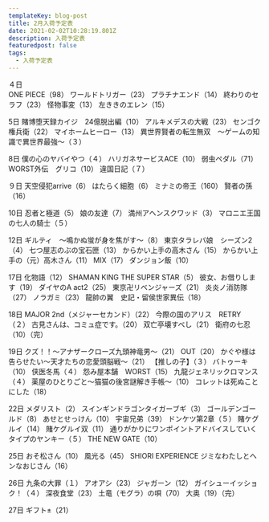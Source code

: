 ```yaml
---
templateKey: blog-post
title: 2月入荷予定表
date: 2021-02-02T10:28:19.801Z
description: 入荷予定表
featuredpost: false
tags:
  - 入荷予定表
---
```

４日	
ONE PIECE（98）
	ワールドトリガー（23）
	プラチナエンド（14）
	終わりのセラフ（23）
	怪物事変（13）
	左ききのエレン（15）

5日	賭博堕天録カイジ　24億脱出編（10）
	アルキメデスの大戦（23）
	センゴク権兵衛（22）
	マイホームヒーロー（13）
	異世界賢者の転生無双　～ゲームの知識で異世界最強～（３）


8日	僕の心のヤバイやつ（４）
	ハリガネサービスACE（10）
	弱虫ペダル（71）
	WORST外伝　グリコ（10）
	違国日記（７）

９日	天空侵犯arrive（6）
	はたらく細胞（6）
	ミナミの帝王（160）
	賢者の孫（16）

10日	忍者と極道（5）
	娘の友達（7）
	満州アヘンスクワッド（3）
	マロニエ王国の七人の騎士（５）

12日	ギルティ　～鳴かぬ蛍が身を焦がす～（8）
        東京タラレバ娘　シーズン2（4）
	七つ屋志のぶの宝石匣（13）
	からかい上手の高木さん（15）
	からかい上手の（元）高木さん（11）
	MIX（17）
	ダンジョン飯（10）

17日	化物語（12）
	SHAMAN KING THE SUPER STAR（5）
	彼女、お借りします（19）
	ダイヤのA act2（25）
	東京卍リベンジャーズ（21）
	炎炎ノ消防隊（27）
	ノラガミ（23）
	龍帥の翼　史記・留侯世家異伝（18）

18日	MAJOR 2nd（メジャーセカンド）（22）
	今際の国のアリス　RETRY（２）
	古見さんは、コミュ症です。（20）
	双亡亭壊すべし（21）
	衛府の七忍（10）（完）

19日	クズ！！～アナザークローズ九頭神竜男～（21）
	OUT（20）
	かぐや様は告らせたい～天才たちの恋愛頭脳戦～（21）
	【推しの子】（３）
	バトゥーキ（10）
	侠医冬馬（４）
	怨み屋本舗　WORST（15）
	九龍ジェネリックロマンス（４）
	薬屋のひとりごと～猫猫の後宮謎解き手帳～（10）
	コレットは死ぬことにした（18）

22日	メダリスト（2）
	スインギンドラゴンタイガーブギ（3）
	ゴールデンゴールド（8）
	あせとせっけん（10）
	宇宙兄弟（39）
	ドンケツ第2章（５）
	賭ケグルイ（14）
	賭ケグルイ双（11）
	通りがかりにワンポイントアドバイスしていくタイプのヤンキー（５）
	THE NEW GATE（10）

25日	おそ松さん（10）
	風光る（45）
	SHIORI EXPERIENCE ジミなわたしとヘンなおじさん（16）

26日	九条の大罪（１）
	アオアシ（23）
	ジャガーン（12）
	ガイシューイッショク！（４）
	深夜食堂（23）
	土竜（モグラ）の唄（70）
	大奥（19）（完）

27日	ギフト±（21）
